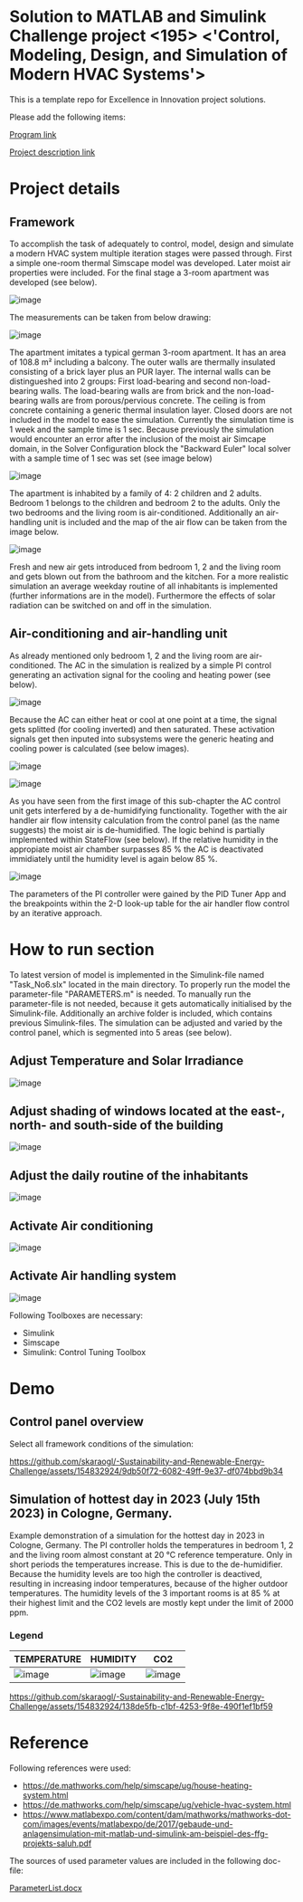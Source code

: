 # Solution to MATLAB and Simulink Challenge project <195> <'Control, Modeling, Design, and Simulation of Modern HVAC Systems'>
This is a template repo for Excellence in Innovation project solutions.

Please add the following items:

[Program link](https://github.com/mathworks/MATLAB-Simulink-Challenge-Project-Hub/blob/main/megatrends/Sustainability%20and%20Renewable%20Energy.md)

[Project description link](https://github.com/mathworks/MATLAB-Simulink-Challenge-Project-Hub/tree/main/projects/Control%2C%20Modeling%2C%20Design%2C%20and%20Simulation%20of%20Modern%20HVAC%20Systems)


# Project details
## Framework
To accomplish the task of adequately to control, model, design and simulate a modern HVAC system multiple iteration stages were passed through. First a simple one-room thermal Simscape model was developed. Later moist air properties were included. For the final stage a 3-room apartment was developed (see below).

![image](https://github.com/skaraogl/-Sustainability-and-Renewable-Energy-Challenge/assets/154832924/4080298f-c592-4082-a85b-f2e8a6c6df30)

The measurements can be taken from below drawing:

![image](https://github.com/skaraogl/-Sustainability-and-Renewable-Energy-Challenge/assets/154832924/0d0642fd-6c61-491b-8399-3e0bf29cdcda)

The apartment imitates a typical german 3-room apartment. It has an area of 108.8 m² including a balcony. The outer walls are thermally insulated consisting of a brick layer plus an PUR layer. The internal walls can be distingueshed into 2 groups: First load-bearing and second non-load-bearing walls. The load-bearing walls are from brick and the non-load-bearing walls are from porous/pervious concrete. The ceiling is from concrete containing a generic thermal insulation layer. Closed doors are not included in the model to ease the simulation. Currently the simulation time is 1 week and the sample time is 1 sec. Because previously the simulation would encounter an error after the inclusion of the moist air Simcape domain, in the Solver Configuration block the "Backward Euler" local solver with a sample time of 1 sec was set (see image below) 

![image](https://github.com/skaraogl/-Sustainability-and-Renewable-Energy-Challenge/assets/154832924/6dc1dbec-a76b-4231-87c2-2588f3aed2d1)


The apartment is inhabited by a family of 4: 2 children and 2 adults. Bedroom 1 belongs to the children and bedroom 2 to the adults. Only the two bedrooms and the living room is air-conditioned. Additionally an air-handling unit is included and the map of the air flow can be taken from the image below.

![image](https://github.com/skaraogl/-Sustainability-and-Renewable-Energy-Challenge/assets/154832924/7935ce11-48a4-4215-bc2c-d59cc7a1926e)

Fresh and new air gets introduced from bedroom 1, 2 and the living room and gets blown out from the bathroom and the kitchen. For a more realistic simulation an average weekday routine of all inhabitants is implemented (further informations are in the model). Furthermore the effects of solar radiation can be switched on and off in the simulation. 

## Air-conditioning and air-handling unit
As already mentioned only bedroom 1, 2 and the living room are air-conditioned. The AC in the simulation is realized by a simple PI control generating an activation signal for the cooling and heating power (see below).

![image](https://github.com/skaraogl/-Sustainability-and-Renewable-Energy-Challenge/assets/154832924/41a0bded-4e44-45db-951b-9b2969156ab9)

Because the AC can either heat or cool at one point at a time, the signal gets splitted (for cooling inverted) and then saturated. These activation signals get then inputed into subsystems were the generic heating and cooling power is calculated (see below images).

![image](https://github.com/skaraogl/-Sustainability-and-Renewable-Energy-Challenge/assets/154832924/69fa59d2-6faa-44d6-afa8-1a4786fea9fc)

![image](https://github.com/skaraogl/-Sustainability-and-Renewable-Energy-Challenge/assets/154832924/6ccfb8a0-c21a-43fc-931d-1b398f1752c4)

As you have seen from the first image of this sub-chapter the AC control unit gets interfered by a de-humidifying functionality. Together with the air handler air flow intensity calculation from the control panel (as the name suggests) the moist air is de-humidified. The logic behind is partially implemented within StateFlow (see below). If the relative humidity in the appropiate moist air chamber surpasses 85 % the AC is deactivated immidiately until the humidity level is again below 85 %.

![image](https://github.com/skaraogl/-Sustainability-and-Renewable-Energy-Challenge/assets/154832924/0160df0a-9ecb-4c38-87dd-80ce08d257f0)

The parameters of the PI controller were gained by the PID Tuner App and the breakpoints within the 2-D look-up table for the air handler flow control by an iterative approach.

# How to run section
To latest version of model is implemented in the Simulink-file named "Task_No6.slx" located in the main directory. To properly run the model the parameter-file "PARAMETERS.m" is needed. To manually run the parameter-file is not needed, because it gets automatically initialised by the Simulink-file. Additionally an archive folder is included, which contains previous Simulink-files. 
The simulation can be adjusted and varied by the control panel, which is segmented into 5 areas (see below).
## Adjust Temperature and Solar Irradiance
![image](https://github.com/skaraogl/-Sustainability-and-Renewable-Energy-Challenge/assets/154832924/3df5f0af-d536-486a-9edb-a603bff0dbcc)
## Adjust shading of windows located at the east-, north- and south-side of the building
![image](https://github.com/skaraogl/-Sustainability-and-Renewable-Energy-Challenge/assets/154832924/827fd449-4c80-46a0-a90d-57bfe509ced7)
## Adjust the daily routine of the inhabitants
![image](https://github.com/skaraogl/-Sustainability-and-Renewable-Energy-Challenge/assets/154832924/bb6a2cab-49d9-4ae3-a8fd-4849317fa57b)
## Activate Air conditioning
![image](https://github.com/skaraogl/-Sustainability-and-Renewable-Energy-Challenge/assets/154832924/df1d6914-2da4-4f29-a1a0-c733bec747fc)
## Activate Air handling system
![image](https://github.com/skaraogl/-Sustainability-and-Renewable-Energy-Challenge/assets/154832924/2989a053-5f43-4bfa-9fad-726c96f96d59)

Following Toolboxes are necessary:
- Simulink
- Simscape
- Simulink: Control Tuning Toolbox

# Demo
## Control panel overview
Select all framework conditions of the simulation:

https://github.com/skaraogl/-Sustainability-and-Renewable-Energy-Challenge/assets/154832924/9db50f72-6082-49ff-9e37-df074bbd9b34

## Simulation of hottest day in 2023 (July 15th 2023) in Cologne, Germany.
Example demonstration of a simulation for the hottest day in 2023 in Cologne, Germany. The PI controller holds the temperatures in bedroom 1, 2 and the living room almost constant at 20 °C reference temperature. Only in short periods the temperatures increase. This is due to the de-humidifier. Because the humidity levels are too high the controller is deactived, resulting in increasing indoor temperatures, because of the higher outdoor temperatures. The humidity levels of the 3 important rooms is at 85 % at their highest limit and the CO2 levels are mostly kept under the limit of 2000 ppm.

### Legend
TEMPERATURE | HUMIDITY | CO2
--- | --- | ---
![image](https://github.com/skaraogl/-Sustainability-and-Renewable-Energy-Challenge/assets/154832924/834cfca5-548f-4c79-8085-ed024b71739c) | ![image](https://github.com/skaraogl/-Sustainability-and-Renewable-Energy-Challenge/assets/154832924/fe10b743-ba65-4dee-a86c-d40133a91d24) | ![image](https://github.com/skaraogl/-Sustainability-and-Renewable-Energy-Challenge/assets/154832924/329e5231-bebf-40c6-bf86-602bb0de1ac6)

https://github.com/skaraogl/-Sustainability-and-Renewable-Energy-Challenge/assets/154832924/138de5fb-c1bf-4253-9f8e-490f1ef1bf59

# Reference
Following references were used:
- https://de.mathworks.com/help/simscape/ug/house-heating-system.html
- https://de.mathworks.com/help/simscape/ug/vehicle-hvac-system.html
- https://www.matlabexpo.com/content/dam/mathworks/mathworks-dot-com/images/events/matlabexpo/de/2017/gebaude-und-anlagensimulation-mit-matlab-und-simulink-am-beispiel-des-ffg-projekts-saluh.pdf

The sources of used parameter values are included in the following doc-file:

[ParameterList.docx](https://github.com/skaraogl/-Sustainability-and-Renewable-Energy-Challenge/files/13845761/ParameterList.docx)

